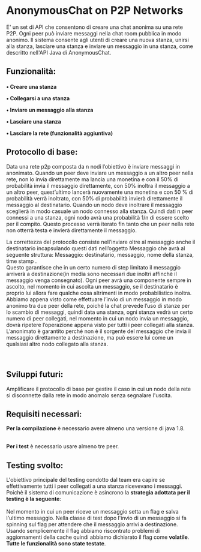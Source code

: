 # AnonymousChat on P2P Networks

E' un set di API che consentono di creare una chat anonima su una rete P2P.
Ogni peer può inviare messaggi nella chat room pubblica in modo anonimo.
Il sistema consente agli utenti di creare una nuova stanza, unirsi alla stanza, lasciare una stanza e inviare un messaggio in una stanza, come descritto nell'API Java di AnonymousChat. 

<h2>Funzionalità:</h2>
<h4>
•	Creare una stanza

•	Collegarsi a una stanza

•	Inviare un messaggio alla stanza

•	Lasciare una stanza

•	Lasciare la rete (funzionalità aggiuntiva)
</h4>

<h2>Protocollo di base:</h2> 
Data una rete p2p composta da n nodi l’obiettivo è inviare messaggi in anonimato. 
Quando un peer deve inviare un messaggio a un altro peer nella rete, non lo invia direttamente ma lancia una monetina e con il 50% di probabilità invia il messaggio direttamente, con 50% inoltra il messaggio a un altro peer, quest’ultimo lancerà nuovamente una monetina e con 50 % di probabilità verrà inoltrato, con 50% di probabilità invierà direttamente il messaggio al destinatario. Quando un nodo deve inoltrare il messaggio sceglierà in modo casuale un nodo connesso alla stanza. 
Quindi dati n peer connessi a una stanza, ogni nodo avrà una probabilità 1/n di essere scelto per il compito. Questo processo verrà iterato fin tanto che un peer nella rete non otterrà testa e invierà direttamente il messaggio. 

La correttezza del protocollo consiste nell’inviare oltre al messaggio anche il destinatario incapsulando questi dati nell’oggetto Messaggio 
che avrà al seguente struttura:
Messaggio: destinatario, messaggio, nome della stanza, time stamp .
<br>
Questo garantisce che in un certo numero di step limitato il messaggio arriverà a destinazione(in media sono necessari due inoltri affinchè il messaggio venga consegnato). 
Ogni peer avrà una componente sempre in ascolto, nel momento in cui ascolta un messaggio, se il destinatario è proprio lui allora fare qualche cosa altrimenti in modo  probabilistico inoltra. Abbiamo appena visto come effettuare l’invio di un messaggio in modo anonimo tra due peer della rete, poiché la chat prevede l’uso di stanze per lo scambio di messaggi, quindi data una stanza, ogni stanza vedrà un certo numero di peer collegati, nel momento in cui un nodo invia un messaggio, dovrà ripetere l’operazione appena visto per tutti i peer collegati alla stanza. L’anonimato è garantito perché non è il sorgente del messaggio che invia il messaggio direttamente a destinazione, ma può essere lui come un qualsiasi altro nodo collegato alla stanza.


<br>
<h2>Sviluppi futuri:</h2>
Amplificare il protocollo di base per gestire il caso in cui un nodo della rete si disconnette dalla rete in modo anomalo senza segnalare l'uscita.



<h2>Requisiti necessari:</h2>
<b>Per la compilazione</b> è necessario avere almeno una versione di java 1.8.

<br><b>Per i test</b> è necessario usare almeno tre peer. 

<h2>Testing svolto:</h2>
L'obiettivo principale del testing condotto dal team era capire se effettivamente tutti i peer collegati a una stanza ricevevano i messaggi.
<br>Poichè il sistema di comunicazione è asincrono la <b>strategia adottata per il testing è la seguente</b>:
<br><br>Nel momento in cui un peer riceve un messaggio setta un flag e salva l'ultimo messaggio.
Nella classe di test dopo l'invio di un messaggio si fa spinning sul flag per attendere che il messaggio arrivi a destinazione. Usando semplicemente il flag abbiamo riscontrato problemi di aggiornamenti della cache quindi abbiamo dichiarato il flag come <b>volatile</b>.<br>
<b>Tutte le funzionalità sono state testate</b>.


